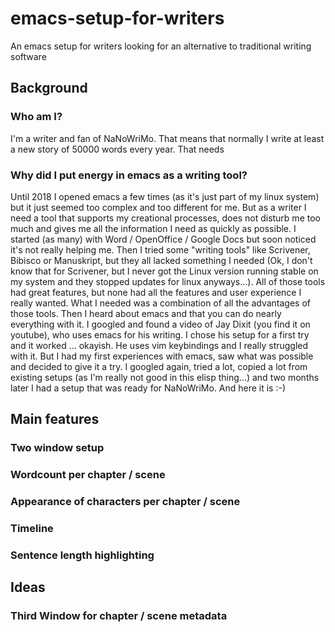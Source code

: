 # emacs-setup-for-writers
An emacs setup for writers looking for an alternative to traditional writing software

## Background
### Who am I?
I'm a writer and fan of NaNoWriMo. That means that normally I write at least a new story of 50000 words every year. That needs 
### Why did I put energy in emacs as a writing tool?
Until 2018 I opened emacs a few times (as it's just part of my linux system) but it just seemed too complex and too different for me. But as a writer I need a tool that supports my creational processes, does not disturb me too much and gives me all the information I need as quickly as possible. I started (as many) with Word / OpenOffice / Google Docs but soon noticed it's not really helping me. Then I tried some "writing tools" like Scrivener, Bibisco or Manuskript, but they all lacked something I needed (Ok, I don't know that for Scrivener, but I never got the Linux version running stable on my system and they stopped updates for linux anyways...).
All of those tools had great features, but none had all the features and user experience I really wanted. What I needed was a combination of all the advantages of those tools. Then I heard about emacs and that you can do nearly everything with it. I googled and found a video of Jay Dixit (you find it on youtube), who uses emacs for his writing. I chose his setup for a first try and it worked ... okayish. He uses vim keybindings and I really struggled with it. But I had my first experiences with emacs, saw what was possible and decided to give it a try. 
I googled again, tried a lot, copied a lot from existing setups (as I'm really not good in this elisp thing...) and two months later I had a setup that was ready for NaNoWriMo. And here it is :-)
## Main features
### Two window setup
### Wordcount per chapter / scene
### Appearance of characters per chapter / scene
### Timeline
### Sentence length highlighting
## Ideas
### Third Window for chapter / scene metadata 

